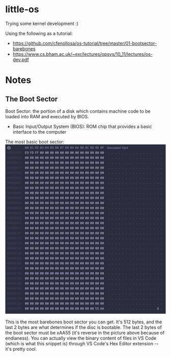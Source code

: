 # little-os

Trying some kernel development :)

Using the following as a tutorial:
- https://github.com/cfenollosa/os-tutorial/tree/master/01-bootsector-barebones
- https://www.cs.bham.ac.uk/~exr/lectures/opsys/10_11/lectures/os-dev.pdf

# Notes
## The Boot Sector

Boot Sector: the portion of a disk which contains machine code to be loaded into RAM and executed by BIOS.
- Basic Input/Output System (BIOS): ROM chip that provides a basic interface to the computer

The most basic boot sector:
![image](media/basic-boot-sector.png)

This is the most barebones boot sector you can get. It's 512 bytes, and the last 2 bytes are what determines if the disc is bootable. The last 2 bytes of the boot sector must be xAA55 (it's reverse in the picture above because of endianess). You can actually view the binary content of files in VS Code (which is what this snippet is) through VS Code's Hex Editor extension -- it's pretty cool.
